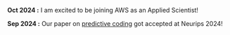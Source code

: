 **Oct 2024 :** I am excited to be joining AWS as an Applied Scientist!


**Sep 2024 :** Our paper on [predictive coding](https://arxiv.org/abs/2408.05834) got accepted at Neurips 2024!

